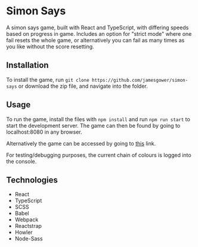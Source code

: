 # Simon Says

A simon says game, built with React and TypeScript, with differing speeds based on progress
in game. Includes an option for "strict mode" where one fail resets the whole game, or alternatively
you can fail as many times as you like without the score resetting.

## Installation

To install the game, run `git clone https://github.com/jamesgower/simon-says` or download the
zip file, and navigate into the folder.

## Usage

To run the game, install the files with `npm install` and run `npm run start` to start the
development server. The game can then be found by going to localhost:8080 in any browser.

Alternatively the game can be accessed by going to [this](https://www.james-gower.dev/simon-says) link.

For testing/debugging purposes, the current chain of colours is logged into the console.

## Technologies
- React
- TypeScript
- SCSS
- Babel
- Webpack
- Reactstrap
- Howler
- Node-Sass